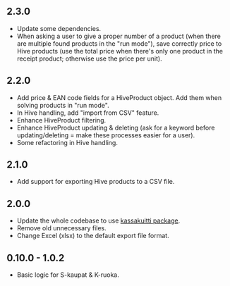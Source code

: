 ## 2.3.0

- Update some dependencies.
- When asking a user to give a proper number of a product (when there are multiple found products in the "run mode"), save correctly price to Hive products (use the total price when there's only one product in the receipt product; otherwise use the price per unit).

## 2.2.0

- Add price & EAN code fields for a HiveProduct object. Add them when solving products in "run mode".
- In Hive handling, add "import from CSV" feature.
- Enhance HiveProduct filtering.
- Enhance HiveProduct updating & deleting (ask for a keyword before updating/deleting = make these processes easier for a user).
- Some refactoring in Hive handling.

## 2.1.0

- Add support for exporting Hive products to a CSV file.

## 2.0.0

- Update the whole codebase to use [kassakuitti package](https://pub.dev/packages/kassakuitti).
- Remove old unnecessary files.
- Change Excel (xlsx) to the default export file format.

## 0.10.0 - 1.0.2

- Basic logic for S-kaupat & K-ruoka.
